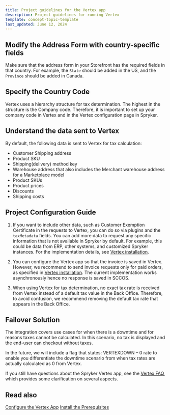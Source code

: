 ```yaml
---
title: Project guidelines for the Vertex app
description: Project guidelines for running Vertex
template: concept-topic-template
last_updated: June 12, 2024
---
```


## Modify the Address Form with country-specific fields

Make sure that the address form in your Storefront has the required fields in that country. 
For example, the `State` should be added in the US, and the `Province` should be added in Canada.

## Specify the Country Code
Vertex uses a hierarchy structure for tax determination. The highest in the structure is the Company code. Therefore, it is important to set up your company code in Vertex and in the Vertex configuration page in Spryker.

## Understand the data sent to Vertex

By default, the following data is sent to Vertex for tax calculation:

 - Customer Shipping address
 - Product SKU
 - Shipping(delivery) method key
 - Warehouse address that also includes the Merchant warehouse address for a Marketplace model
 - Product SKUs
 - Product prices
 - Discounts
 - Shipping costs

## Project Configuration Guide

1. If you want to include other data, such as Customer Exemption Certificate in the requests to Vertex, you can do so via plugins and the `taxMetadata` fields. You can add more data to request any specific information that is not available in Spryker by default. For example, this could be data from ERP, other systems, and customized Spryker instances. For the implementation details, see [Vertex installation](https://docs.spryker.com/docs/pbc/all/tax-management/{{page.version}}/base-shop/third-party-integrations/vertex/install-vertex.html#implement-vertex-specific-metadata-extender-plugins).

2. You can configure the Vertex app so that the invoice is saved in Vertex. However, we recommend to send invoice requests only for paid orders, as specified in [Vertex installation](https://docs.spryker.com/docs/pbc/all/tax-management/{{page.version}}/base-shop/third-party-integrations/vertex/install-vertex.html#optional-if-you-plan-to-send-invoices-to-vertex-through-oms-configure-your-payment-oms). The current implementation works asynchronously hence no response is saved in SCCOS.

3. When using Vertex for tax determination, no exact tax rate is received from Vertex instead of a default tax value in the Back Office. Therefore, to avoid confusion, we recommend removing the default tax rate that appears in the Back Office.

## Failover Solution
The integration covers use cases for when there is a downtime and for reasons taxes cannot be calculated. In this scenario, no tax is displayed and the end-user can checkout without taxes.

In the future, we will include a flag that states: VERTEXDOWN – 0 rate to enable you differentiate the downtime scenario from when tax rates are actually calculated as 0 from Vertex.


If you still have questions about the Spryker Vertex app, see the [Vertex FAQ](/docs/pbc/all/tax-management/{{page.version}}/base-shop/third-party-integrations/vertex/vertex-faq.html), which provides some clarification on several aspects.

## Read also
[Configure the Vertex App](/docs/pbc/all/tax-management/202404.0/base-shop/third-party-integrations/vertex/configure-vertex.html)
[Install the Prerequisites](/docs/pbc/all/tax-management/202404.0/base-shop/third-party-integrations/vertex/install-vertex/install-vertex.html)
